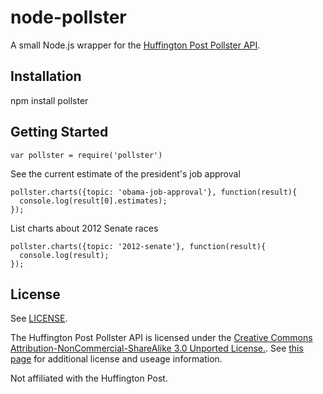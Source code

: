 # node-pollster

A small Node.js wrapper for the [Huffington Post Pollster API](http://elections.huffingtonpost.com/pollster/api).

## Installation

npm install pollster

## Getting Started

    var pollster = require('pollster')

See the current estimate of the president's job approval    

    pollster.charts({topic: 'obama-job-approval'}, function(result){
      console.log(result[0].estimates);
    });

List charts about 2012 Senate races

    pollster.charts({topic: '2012-senate'}, function(result){
      console.log(result);
    });

## License
See [LICENSE](https://github.com/caseypt/node-pollster/blob/master/LICENSE).

The Huffington Post Pollster API is licensed under the [Creative Commons Attribution-NonCommercial-ShareAlike 3.0 Unported License.](http://creativecommons.org/licenses/by-nc-sa/3.0/deed.en_US). See [this page](http://elections.huffingtonpost.com/pollster/api) for additional license and useage information.

Not affiliated with the Huffington Post.